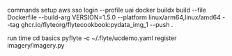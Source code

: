 





commands
setup 
aws sso login --profile uai
docker buildx build --file Dockerfile --build-arg VERSION=1.5.0 --platform linux/arm64,linux/amd64 --tag ghcr.io/flyteorg/flytecookbook:pydata_img_1 --push .


run time
cd basics
pyflyte -c ~/.flyte/ucdemo.yaml register imagery/imagery.py
